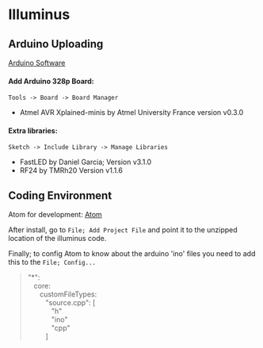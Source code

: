 # Illuminus


## Arduino Uploading
[Arduino Software](https://www.arduino.cc/download_handler.php)

#### Add Arduino 328p Board:

`Tools -> Board -> Board Manager`

* Atmel AVR Xplained-minis by Atmel University France version v0.3.0

#### Extra libraries:
	
`Sketch -> Include Library -> Manage Libraries`

* FastLED by Daniel Garcia; Version v3.1.0
* RF24 by TMRh20 Version v1.1.6


## Coding Environment

Atom for development:
[Atom](https://atom.io/)

After install, go to `File; Add Project File` and point it to the unzipped location of the illuminus code.

Finally; to config Atom to know about the arduino 'ino' files you need to add this to the `File; Config...`


>"*":  
&nbsp;&nbsp;&nbsp;core:  
&nbsp;&nbsp;&nbsp;&nbsp;&nbsp;&nbsp;customFileTypes:  
&nbsp;&nbsp;&nbsp;&nbsp;&nbsp;&nbsp;&nbsp;&nbsp;&nbsp;"source.cpp": [  
&nbsp;&nbsp;&nbsp;&nbsp;&nbsp;&nbsp;&nbsp;&nbsp;&nbsp;&nbsp;&nbsp;&nbsp;"h"  
&nbsp;&nbsp;&nbsp;&nbsp;&nbsp;&nbsp;&nbsp;&nbsp;&nbsp;&nbsp;&nbsp;&nbsp;"ino"  
&nbsp;&nbsp;&nbsp;&nbsp;&nbsp;&nbsp;&nbsp;&nbsp;&nbsp;&nbsp;&nbsp;&nbsp;"cpp"  
&nbsp;&nbsp;&nbsp;&nbsp;&nbsp;&nbsp;&nbsp;&nbsp;&nbsp;]  

